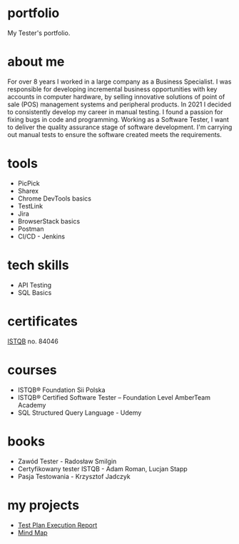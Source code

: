 # portfolio
My Tester's portfolio.
# about me
For over 8 years I worked in a large company as a Business Specialist. I was responsible for developing incremental business opportunities with key accounts in computer hardware,  by selling innovative solutions of point of sale (POS) management systems and peripheral products. In 2021 I decided to consistently develop my career in manual testing. I found a passion for fixing bugs in code and programming. Working as a Software Tester, I want to deliver the quality assurance stage of software development. I'm carrying out manual tests to ensure the software created meets the requirements.
# tools
* PicPick
* Sharex
* Chrome DevTools basics
* TestLink
* Jira
* BrowserStack basics
* Postman
* CI/CD - Jenkins
# tech skills
* API Testing
* SQL Basics
# certificates
[ISTQB](https://www.gasq.org/en/certification/check-a-certificate.html) no. 84046
# courses
* ISTQB® Foundation Sii Polska
* ISTQB® Certified Software Tester – Foundation Level AmberTeam Academy
* SQL Structured Query Language - Udemy
# books
* Zawód Tester - Radosław Smilgin
* Certyfikowany tester ISTQB -  Adam Roman, Lucjan Stapp
* Pasja Testowania - Krzysztof Jadczyk
# my projects
* [Test Plan Execution Report](https://drive.google.com/file/d/1Q8JB51fQ1IZduotx_T_D94LCZeyrbiLN/view?usp=sharing)
* [Mind Map](https://drive.google.com/file/d/1CxvyY9mUxGZ8d1AY4g1GIJI1nhRq-FOs/view?usp=sharing)
